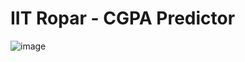 # IIT Ropar - CGPA Predictor

![image](https://github.com/dishu987/CGPA_Predictor/assets/95860279/4d63441b-fb9e-44a6-8cd6-aa61ec7c29a2)
